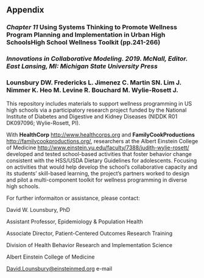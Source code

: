 ## Appendix
### <i>Chapter 11</i> Using Systems Thinking to Promote Wellness Program Planning and Implementation in Urban High SchoolsHigh School Wellness Toolkit (pp.241-266)
### <i>Innovations in Collaborative Modeling. 2019. McNall, Editor. East Lansing, MI: Michigan State University Press</i> 

### <b>Lounsbury DW. Fredericks L. Jimenez C. Martin SN. Lim J. Nimmer K. Heo M. Levine R. Bouchard M. Wylie-Rosett J. </b>

This repository includes materials to support wellness programming in US high schools via a participatory research project funded by the National Institute of Diabetes and Digestive and Kidney Diseases  (NIDDK R01 DK097096; Wylie-Rosett, PI). 

With <b>HealthCorp</b> http://www.healthcorps.org and <b>FamilyCookProductions</b> http://familycookproductions.org/, researchers at the Albert Einstein College of Medicine http://www.einstein.yu.edu/faculty/7388/judith-wylie-rosett/ developed and tested school-based activities that foster behavior change consistent with the HSS/USDA Dietary Guidelines for adolescents. Focusing on activities that would help develop the school’s collaborative capacity and its students’ skill-based learning, the project’s partners worked to design and pilot a multi-component toolkit for wellness programming in diverse high schools.

For further informaiton or assistance, please contact:

David W. Lounsbury, PhD

Assistant Professor, Epidemiology & Population Health

Associate Director, Patient-Centered Outcomes Research Training

Division of Health Behavior Research and Implementation Science

Albert Einstein College of Medicine

David.Lounsbury@einsteinmed.org e-mail
